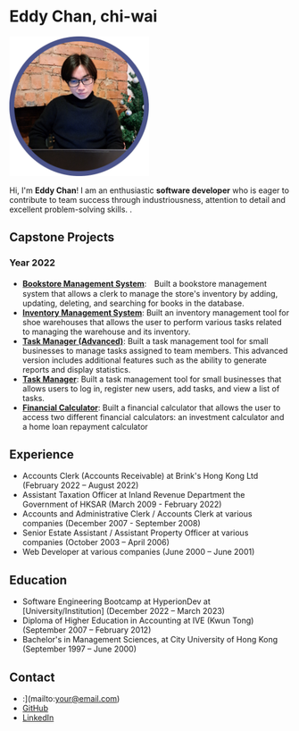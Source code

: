 # Eddy Chan, chi-wai

<img src="./assets/profile.png" width="250" />


Hi, I'm **Eddy Chan**! I am an enthusiastic **software developer** who is eager to contribute to team success through industriousness, attention to detail and excellent problem-solving skills. .


## Capstone Projects
### Year 2022
- <a href="https://bit.ly/3GrIWOX" target="_blank">**Bookstore Management System**</a>:　Built a bookstore management system that allows a clerk to manage the store's inventory by adding, updating, deleting, and searching for books in the database.
- <a href="https://bit.ly/3WB1Uru" target="_blank">**Inventory Management System**</a>: Built an inventory management tool for shoe warehouses that allows the user to perform various tasks related to managing the warehouse and its inventory. 
- <a href="https://bit.ly/3G5SrDg" target="_blank">**Task Manager (Advanced)**</a>: Built a task management tool for small businesses to manage tasks assigned to team members. This advanced version includes additional features such as the ability to generate reports and display statistics.
- <a href="https://bit.ly/3CbD8qj" target="_blank">**Task Manager**</a>: Built a task management tool for small businesses that allows users to log in, register new users, add tasks, and view a list of tasks.
- <a href="https://bit.ly/3vyy77A" target="_blank">**Financial Calculator**</a>: Built a financial calculator that allows the user to access two different financial calculators: an investment calculator and a home loan repayment calculator


## Experience

- Accounts Clerk (Accounts Receivable) at Brink's Hong Kong Ltd  (February 2022 – August 2022)
- Assistant Taxation Officer at Inland Revenue Department the Government of HKSAR (March 2009 - February 2022)
- Accounts and Administrative Clerk / Accounts Clerk at various companies (December 2007 - September 2008)
- Senior Estate Assistant / Assistant Property Officer at various companies (October 2003 – April 2006)
- Web Developer at various companies (June 2000 – June 2001)

## Education

- Software Engineering Bootcamp at HyperionDev at [University/Institution] (December 2022 – March 2023)
- Diploma of Higher Education in Accounting at IVE (Kwun Tong) (September 2007 – February 2012)
- Bachelor's in Management Sciences, at City University of Hong Kong (September 1997 – June 2000)

## Contact

- :](mailto:your@email.com)
- [GitHub](https://github.com/your-username)
- [LinkedIn](https://linkedin.com/in/your-username)
